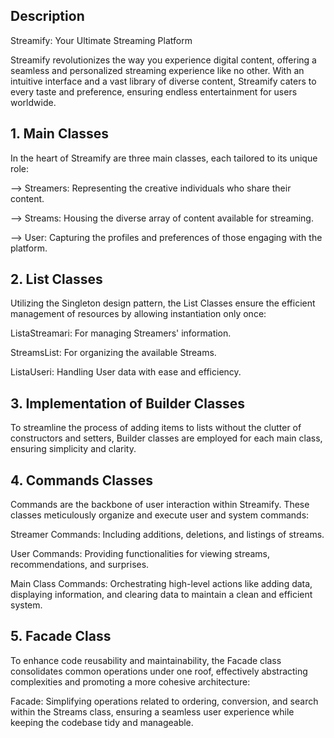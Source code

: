 ## Description 

Streamify: Your Ultimate Streaming Platform

Streamify revolutionizes the way you experience digital content, offering a seamless and personalized streaming experience like no other. With an intuitive interface and a vast library of diverse content, Streamify caters to every taste and preference, ensuring endless entertainment for users worldwide.
   ## 1. Main Classes
In the heart of Streamify are three main classes, each tailored to its unique role:

--> Streamers: Representing the creative individuals who share their content.

--> Streams: Housing the diverse array of content available for streaming.

--> User: Capturing the profiles and preferences of those engaging with the platform.

## 2. List Classes
Utilizing the Singleton design pattern, the List Classes ensure the efficient management of resources by allowing instantiation only once:

ListaStreamari: For managing Streamers' information.

StreamsList: For organizing the available Streams.

ListaUseri: Handling User data with ease and efficiency.

## 3. Implementation of Builder Classes
To streamline the process of adding items to lists without the clutter of constructors and setters, Builder classes are employed for each main class, ensuring simplicity and clarity.

## 4. Commands Classes
Commands are the backbone of user interaction within Streamify. These classes meticulously organize and execute user and system commands:

Streamer Commands: Including additions, deletions, and listings of streams.

User Commands: Providing functionalities for viewing streams, recommendations, and surprises.

Main Class Commands: Orchestrating high-level actions like adding data, displaying information, and clearing data to maintain a clean and efficient system.

## 5. Facade Class
To enhance code reusability and maintainability, the Facade class consolidates common operations under one roof, effectively abstracting complexities and promoting a more cohesive architecture:

Facade: Simplifying operations related to ordering, conversion, and search within the Streams class, ensuring a seamless user experience while keeping the codebase tidy and manageable.
